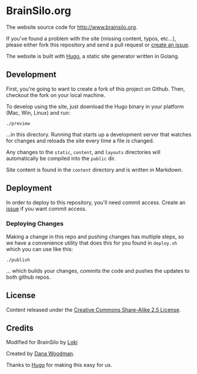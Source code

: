 # BrainSilo.org

The website source code for <http://www.brainsilo.org>.

If you've found a problem with the site (missing content, typos, etc...), please either fork this repository and send a pull request or [create an issue](/lokkju/brainsilo.org/issues).

The website is built with [Hugo](http://hugo.spf13.com), a static site generator written in Golang.


## Development

First, you're going to want to create a fork of this project on Github. Then, checkout the fork on your local machine.

To develop using the site, just download the Hugo binary in your platform (Mac, Win, Linux) and run:

    ./preview

...in this directory. Running that starts up a development server that watches for changes and reloads the site every time a file is changed.

Any changes to the `static`, `content`, and `layouts` directories will automatically be compiled into the `public` dir.

Site content is found in the `content` directory and is written in Markdown.


## Deployment

In order to deploy to this repository, you'll need commit access. Create an [issue](https://github.com/lokkju/brainsilo.org/issues/) if you want commit access.


### Deploying Changes

Making a change in this repo and pushing changes has multiple steps, so we have a convenience utility that does this for you found in `deploy.sh` which you can use like this:

    ./publish

... which builds your changes, commits the code and pushes the updates to both github repos.


## License

Content released under the [Creative Commons Share-Alike 2.5 License](http://creativecommons.org/licenses/by-sa/2.5/).


## Credits
Modified for BrainSilo by [Loki](http://www.lokkju.com/)

Created by [Dana Woodman](http://danawoodman.com).

Thanks to [Hugo](http://hugo.spf13.com) for making this easy for us.
